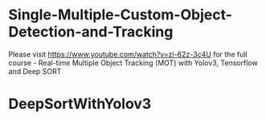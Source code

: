 # Single-Multiple-Custom-Object-Detection-and-Tracking

Please visit https://www.youtube.com/watch?v=zi-62z-3c4U for the full course - Real-time Multiple Object Tracking (MOT) with Yolov3, Tensorflow and Deep SORT
# DeepSortWithYolov3
